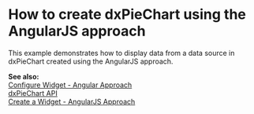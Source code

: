 # How to create dxPieChart using the AngularJS approach


<p>This example demonstrates how to display data from a data source in dxPieChart created using the AngularJS approach.</p>
<p><strong>See also:</strong><br /><a href="http://js.devexpress.com/Documentation/Tutorial/UI_Widgets/Configure_Widget_-_Angular_Approach?version=14_1#Modify_Option_Value_at_Runtime">Configure Widget - Angular Approach</a> <br /> <a href="http://chartjs.devexpress.com/Documentation/ApiReference/dxPieChart"><u>dxPieChart API</u></a><u><br /> </u><a href="http://js.devexpress.com/Documentation/Howto/UI_Widgets/AngularJS_Approach?version=14_1"><u>Create a Widget - AngularJS Approach<br /><br /></u></a></p>

<br/>


